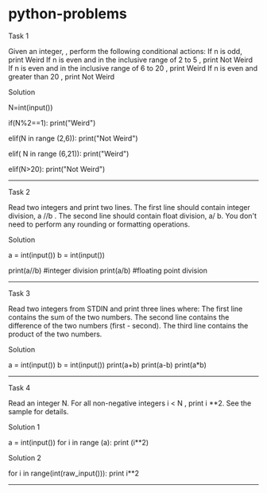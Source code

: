 # python-problems
Task 1

Given an integer, , perform the following conditional actions:
If n is odd, print Weird
If n is even and in the inclusive range of 2 to 5 , print Not Weird
If n is even and in the inclusive range of 6 to 20 , print Weird
If n is even and greater than 20 , print Not Weird

Solution

N=int(input())

if(N%2==1):
   print("Weird")
 
 elif(N in range (2,6)):
   print("Not Weird")
   
 elif( N in range (6,21)):
   print("Weird")
   
 elif(N>20):
   print("Not Weird")
   
-----------------------------------------------------------------------------
Task 2

Read two integers and print two lines. The first line should contain integer division, a //b . The second line should contain float division,  a/ b.
You don't need to perform any rounding or formatting operations.

Solution

a = int(input())
b = int(input())

print(a//b) #integer division
print(a/b) #floating point division

--------------------------------------------------------------------------------
Task 3

Read two integers from STDIN and print three lines where:
The first line contains the sum of the two numbers.
The second line contains the difference of the two numbers (first - second).
The third line contains the product of the two numbers.


Solution

a = int(input())
b = int(input())
print(a+b)
print(a-b)
print(a*b)


---------------------------------------------------------------------------------------
Task 4

Read an integer N. For all non-negative integers i < N , print i **2. See the sample for details.


Solution 1

a = int(input())
for i in range (a):
   print (i**2)
   
Solution 2

for i in range(int(raw_input())):
    print i**2
   
 ------------------------------------------------------------------------------------------  
   




